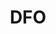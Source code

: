 ---
title: DFO
crosslinks:
- youtubefactsbot
- youtubot
- tmsbmeta
- livven
- anti_gif_bot
- john_yukis_bots
- RedditAlternatives
- autourbanbot
- truegaming
- LifeProTips
- Pixiv
- aww
- pathofexile
- DestinyTheGame
- The_Donald
- Guildwars2
- OutOfTheLoop
- IsAnybodyHere
- Serendipity
- paydaytheheist
---